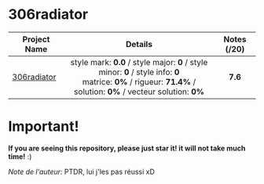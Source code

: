 # 306radiator

| Project Name    | Details                                                                                    | Notes (/20)  |
| --------------- |:------------------------------------------------------------------------------------------:| :-----------:|
| [306radiator](https://github.com/Paul-Marie/306radiator/blob/master/306radiator) | style mark: **0.0** / style major: **0** / style minor: **0** / style info: **0** <br> matrice: **0%** / rigueur: **71.4%** / solution: **0%** / vecteur solution: **0%** | **7.6**    |

# Important!
**If you are seeing this repository, please just star it! it will not take much time!** :)

*Note de l'auteur:* PTDR, lui j'les pas réussi xD
